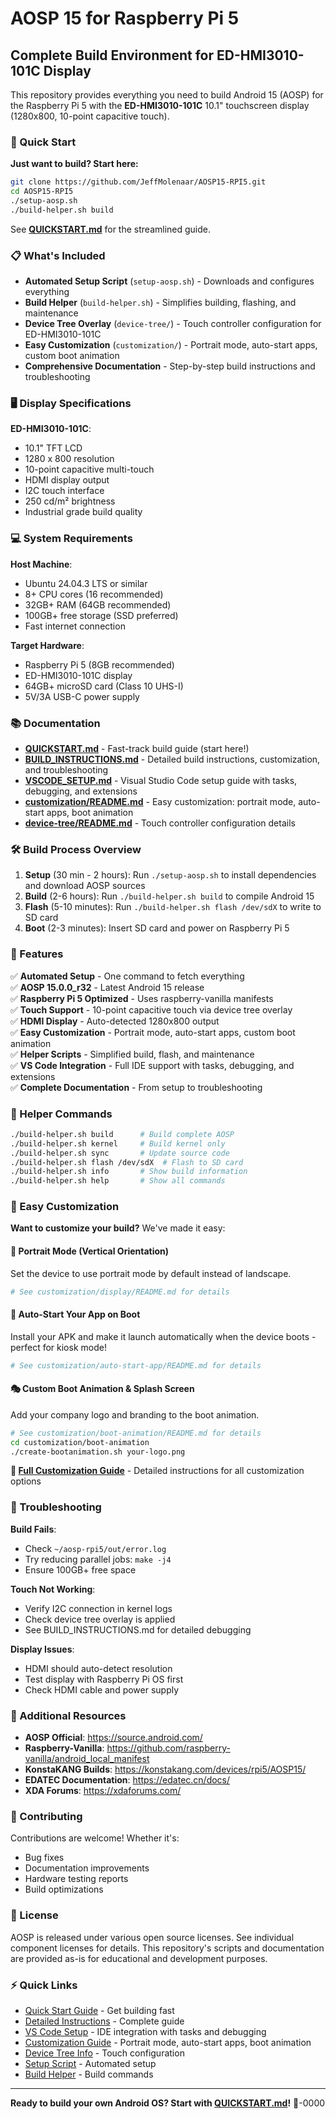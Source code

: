 # AOSP 15 for Raspberry Pi 5
## Complete Build Environment for ED-HMI3010-101C Display

This repository provides everything you need to build Android 15 (AOSP) for the Raspberry Pi 5 with the **ED-HMI3010-101C** 10.1" touchscreen display (1280x800, 10-point capacitive touch).

### 🚀 Quick Start

**Just want to build? Start here:**

```bash
git clone https://github.com/JeffMolenaar/AOSP15-RPI5.git
cd AOSP15-RPI5
./setup-aosp.sh
./build-helper.sh build
```

See [**QUICKSTART.md**](QUICKSTART.md) for the streamlined guide.

### 📋 What's Included

- **Automated Setup Script** (`setup-aosp.sh`) - Downloads and configures everything
- **Build Helper** (`build-helper.sh`) - Simplifies building, flashing, and maintenance
- **Device Tree Overlay** (`device-tree/`) - Touch controller configuration for ED-HMI3010-101C
- **Easy Customization** (`customization/`) - Portrait mode, auto-start apps, custom boot animation
- **Comprehensive Documentation** - Step-by-step build instructions and troubleshooting

### 🖥️ Display Specifications

**ED-HMI3010-101C**:
- 10.1" TFT LCD
- 1280 x 800 resolution
- 10-point capacitive multi-touch
- HDMI display output
- I2C touch interface
- 250 cd/m² brightness
- Industrial grade build quality

### 💻 System Requirements

**Host Machine**:
- Ubuntu 24.04.3 LTS or similar
- 8+ CPU cores (16 recommended)
- 32GB+ RAM (64GB recommended)
- 100GB+ free storage (SSD preferred)
- Fast internet connection

**Target Hardware**:
- Raspberry Pi 5 (8GB recommended)
- ED-HMI3010-101C display
- 64GB+ microSD card (Class 10 UHS-I)
- 5V/3A USB-C power supply

### 📚 Documentation

- **[QUICKSTART.md](QUICKSTART.md)** - Fast-track build guide (start here!)
- **[BUILD_INSTRUCTIONS.md](BUILD_INSTRUCTIONS.md)** - Detailed build instructions, customization, and troubleshooting
- **[VSCODE_SETUP.md](VSCODE_SETUP.md)** - Visual Studio Code setup guide with tasks, debugging, and extensions
- **[customization/README.md](customization/README.md)** - Easy customization: portrait mode, auto-start apps, boot animation
- **[device-tree/README.md](device-tree/README.md)** - Touch controller configuration details

### 🛠️ Build Process Overview

1. **Setup** (30 min - 2 hours): Run `./setup-aosp.sh` to install dependencies and download AOSP sources
2. **Build** (2-6 hours): Run `./build-helper.sh build` to compile Android 15
3. **Flash** (5-10 minutes): Run `./build-helper.sh flash /dev/sdX` to write to SD card
4. **Boot** (2-3 minutes): Insert SD card and power on Raspberry Pi 5

### 🎯 Features

✅ **Automated Setup** - One command to fetch everything  
✅ **AOSP 15.0.0_r32** - Latest Android 15 release  
✅ **Raspberry Pi 5 Optimized** - Uses raspberry-vanilla manifests  
✅ **Touch Support** - 10-point capacitive touch via device tree overlay  
✅ **HDMI Display** - Auto-detected 1280x800 output  
✅ **Easy Customization** - Portrait mode, auto-start apps, custom boot animation  
✅ **Helper Scripts** - Simplified build, flash, and maintenance  
✅ **VS Code Integration** - Full IDE support with tasks, debugging, and extensions  
✅ **Complete Documentation** - From setup to troubleshooting  

### 🔧 Helper Commands

```bash
./build-helper.sh build      # Build complete AOSP
./build-helper.sh kernel     # Build kernel only
./build-helper.sh sync       # Update source code
./build-helper.sh flash /dev/sdX  # Flash to SD card
./build-helper.sh info       # Show build information
./build-helper.sh help       # Show all commands
```

### 🎨 Easy Customization

**Want to customize your build?** We've made it easy:

#### 📱 Portrait Mode (Vertical Orientation)
Set the device to use portrait mode by default instead of landscape.
```bash
# See customization/display/README.md for details
```

#### 🚀 Auto-Start Your App on Boot
Install your APK and make it launch automatically when the device boots - perfect for kiosk mode!
```bash
# See customization/auto-start-app/README.md for details
```

#### 🎭 Custom Boot Animation & Splash Screen
Add your company logo and branding to the boot animation.
```bash
# See customization/boot-animation/README.md for details
cd customization/boot-animation
./create-bootanimation.sh your-logo.png
```

**📖 [Full Customization Guide](customization/README.md)** - Detailed instructions for all customization options

### 🐛 Troubleshooting

**Build Fails**:
- Check `~/aosp-rpi5/out/error.log`
- Try reducing parallel jobs: `make -j4`
- Ensure 100GB+ free space

**Touch Not Working**:
- Verify I2C connection in kernel logs
- Check device tree overlay is applied
- See BUILD_INSTRUCTIONS.md for detailed debugging

**Display Issues**:
- HDMI should auto-detect resolution
- Test display with Raspberry Pi OS first
- Check HDMI cable and power supply

### 📖 Additional Resources

- **AOSP Official**: https://source.android.com/
- **Raspberry-Vanilla**: https://github.com/raspberry-vanilla/android_local_manifest
- **KonstaKANG Builds**: https://konstakang.com/devices/rpi5/AOSP15/
- **EDATEC Documentation**: https://edatec.cn/docs/
- **XDA Forums**: https://xdaforums.com/

### 🤝 Contributing

Contributions are welcome! Whether it's:
- Bug fixes
- Documentation improvements
- Hardware testing reports
- Build optimizations

### 📄 License

AOSP is released under various open source licenses. See individual component licenses for details.
This repository's scripts and documentation are provided as-is for educational and development purposes.

### ⚡ Quick Links

- [Quick Start Guide](QUICKSTART.md) - Get building fast
- [Detailed Instructions](BUILD_INSTRUCTIONS.md) - Complete guide
- [VS Code Setup](VSCODE_SETUP.md) - IDE integration with tasks and debugging
- [Customization Guide](customization/README.md) - Portrait mode, auto-start apps, boot animation
- [Device Tree Info](device-tree/README.md) - Touch configuration
- [Setup Script](setup-aosp.sh) - Automated setup
- [Build Helper](build-helper.sh) - Build commands

---

**Ready to build your own Android OS? Start with [QUICKSTART.md](QUICKSTART.md)!** 🎉-0000
